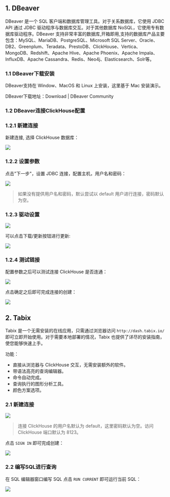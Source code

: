 ## 1. DBeaver

DBeaver 是一个 SQL 客户端和数据库管理工具。对于关系数据库，它使用 JDBC API 通过 JDBC 驱动程序与数据库交互。对于其他数据库 NoSQL，它使用专有数据库驱动程序。DBeaver 支持非常丰富的数据库,开箱即用,支持的数据库产品主要包含：MySQL、MariaDB、PostgreSQL、Microsoft SQL Server、Oracle、DB2、Greenplum、Teradata、PrestoDB、ClickHouse、Vertica、MongoDB、Redshift、Apache Hive、Apache Phoenix、Apache Impala、InfluxDB、Apache Cassandra、Redis、Neo4j、Elasticsearch、Solr等。

### 1.1 DBeaver下载安装

DBeaver支持在 Window、MacOS 和 Linux 上安装，这里基于 Mac 安装演示。

DBeaver下载地址：Download | DBeaver Community


### 1.2 DBeaver连接ClickHouse配置

### 1.2.1 新建连接

新建连接, 选择 ClickHouse 数据库：

![](img-clickhouse-visual-tools-1.png)

### 1.2.2 设置参数

点击"下一步"，设置 JDBC 连接，配置主机，用户名和密码：

![](img-clickhouse-visual-tools-2.png)

> 如果没有提供用户名和密码，默认尝试以 default 用户进行连接，密码默认为空。

### 1.2.3 驱动设置

![](img-clickhouse-visual-tools-3.png)

可以点击下载/更新按钮进行更新:

![](img-clickhouse-visual-tools-4.png)

### 1.2.4 测试链接

配置参数之后可以测试连接 ClickHouse 是否连通：

![](img-clickhouse-visual-tools-5.png)

点击确定之后即可完成连接的创建：

![](img-clickhouse-visual-tools-6.png)

## 2. Tabix

Tabix 是一个无需安装的在线应用，只需通过浏览器访问 `http://dash.tabix.io/` 即可立即开始使用。对于需要本地部署的情况，Tabix 也提供了详尽的安装指南，使您能够快速上手。

功能：
- 直接从浏览器与 ClickHouse 交互，无需安装额外的软件。
- 带语法高亮的查询编辑器。
- 命令自动完成。
- 查询执行的图形分析工具。
- 颜色方案选项。

### 2.1 新建连接

![](img-clickhouse-visual-tools-tabix-1.png)

> 连接 ClickHouse 的用户名默认为 default，这里密码默认为空。访问 ClickHouse 端口默认为 8123。

点击 `SIGN IN` 即可完成创建：

![](img-clickhouse-visual-tools-tabix-2.png)

### 2.2 编写SQL进行查询

在 SQL 编辑器窗口编写 SQL 点击 `RUN CURRENT` 即可运行当前 SQL：

![](img-clickhouse-visual-tools-tabix-2.png)
